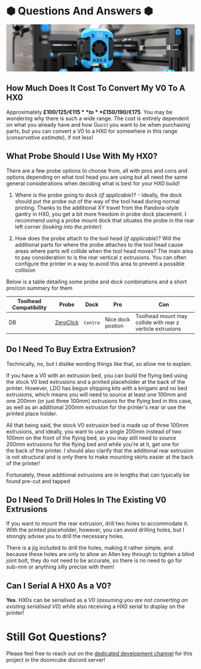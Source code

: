 # &#x2B22; Questions And Answers &#x2B22;
![Hex-Zero_Banner_Image](https://github.com/Alexander-T-Moss/Hex-Zero/blob/main/Images/Renders/Hex-Zero_Render_Toolhead_Banner.png)


## How Much Does It Cost To Convert My V0 To A HX0
Approximately **£100/$125/€115** to **£150/$190/€175**. You may be wondering why there is such a wide range. The cost is entirely dependent on what you already have and how Gucci you want to be when purchasing parts, but you can convert a V0 to a HX0 for somewhere in this range (_conservative estimate_), if not less!

## What Probe Should I Use With My HX0?
There are a few probe options to choose from, all with pros and cons and options depending on what tool head you are using but all need the same general considerations when deciding what is best for your HX0 build!

1. Where is the probe going to dock (_if applicable_)? - Ideally, the dock should put the probe out of the way of the tool head during normal printing. Thanks to the additional XY travel from the Pandora-style gantry in HX0, you get a bit more freedom in probe dock placement. I recommend using a probe mount dock that situates the probe in the rear left corner (_looking into the printer_)

2. How does the probe attach to the tool head (_if applicable_)? Will the additional parts for where the probe attaches to the tool head cause areas where parts will collide when the tool head moves? The main area to pay consideration to is the rear vertical z extrusions. You can often configure the printer in a way to avoid this area to prevent a possible collision

Below is a table detailing some probe and dock combinations and a short pro/con summary for them

| Toolhead Compatibility | Probe | Dock | Pro | Con |
| --- | --- | --- | --- | --- |
| DB | [ZeroClick](https://github.com/zruncho3d/ZeroClick?tab=readme-ov-file) | `Centre` | Nice dock postion | Toolhead mount may collide with rear z verticle extrusions |

## Do I Need To Buy Extra Extrusion?
Technically, no, but I dislike wording things like that, so allow me to explain. 

If you have a V0 with an extrusion bed, you can build the flying bed using the stock V0 bed extrusions and a printed placeholder at the back of the printer. However, LDO has begun shipping kits with a kirigami and no bed extrusions, which means you will need to source at least one 100mm and one 200mm (or just three 100mm) extrusions for the flying bed in this case, as well as an additional 200mm extrusion for the printer's rear or use the printed place holder.

All that being said, the stock V0 extrusion bed is made up of three 100mm extrusions, and ideally, you want to use a single 200mm instead of two 100mm on the front of the flying bed, so you may still need to source 200mm extrusions for the flying bed and while you're at it, get one for the back of the printer. I should also clarify that the additional rear extrusion is not structural and is only there to make mounting skirts easier at the back of the printer!

Fortunately, these additional extrusions are in lengths that can typically be found pre-cut and tapped

## Do I Need To Drill Holes In The Existing V0 Extrusions
If you want to mount the rear extrusion, drill two holes to accommodate it. With the printed placeholder, however, you can avoid drilling holes, but I strongly advise you to drill the necessary holes.

There is a jig included to drill the holes, making it rather simple, and because these holes are only to allow an Allen key through to tighten a blind joint bolt, they do not need to be accurate, so there is no need to go for sub-mm or anything silly precise with them!

## Can I Serial A HX0 As a V0?
**Yes**. HX0s can be serialised as a V0 (_assuming you are not converting an existing serialised V0_) while also receiving a HX0 serial to display on the printer!

# Still Got Questions?

Please feel free to reach out on the [dedicated development channel](https://discord.com/channels/825469421346226226/1220161815455989800) for this project in the doomcube discord server!
